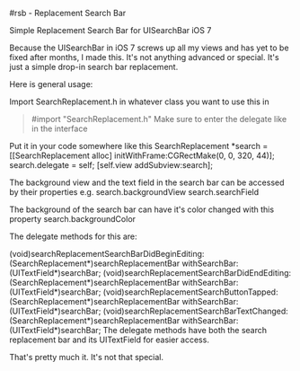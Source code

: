 #rsb - Replacement Search Bar

Simple Replacement Search Bar for UISearchBar iOS 7

Because the UISearchBar in iOS 7 screws up all my views and has yet to be fixed after months, I made this. It's not anything advanced or special. It's just a simple drop-in search bar replacement.

Here is general usage:

Import SearchReplacement.h in whatever class you want to use this in

>#import "SearchReplacement.h"
Make sure to enter the delegate like in the interface

Put it in your code somewhere like this SearchReplacement *search = [[SearchReplacement alloc] initWithFrame:CGRectMake(0, 0, 320, 44)]; search.delegate = self; [self.view addSubview:search];

The background view and the text field in the search bar can be accessed by their properties e.g. search.backgroundView search.searchField

The background of the search bar can have it's color changed with this property search.backgroundColor

The delegate methods for this are:

(void)searchReplacementSearchBarDidBeginEditing:(SearchReplacement*)searchReplacementBar withSearchBar:(UITextField*)searchBar;
(void)searchReplacementSearchBarDidEndEditing:(SearchReplacement*)searchReplacementBar withSearchBar:(UITextField*)searchBar;
(void)searchReplacementSearchButtonTapped:(SearchReplacement*)searchReplacementBar withSearchBar:(UITextField*)searchBar;
(void)searchReplacementSearchBarTextChanged:(SearchReplacement*)searchReplacementBar withSearchBar:(UITextField*)searchBar;
The delegate methods have both the search replacement bar and its UITextField for easier access.

That's pretty much it. It's not that special.
